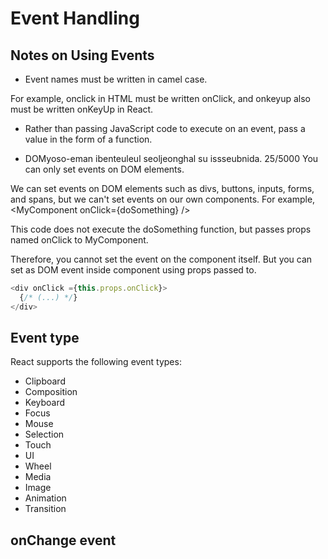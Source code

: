 # Event Handling

## Notes on Using Events

* Event names must be written in camel case.

For example, onclick in HTML must be written onClick, and onkeyup also must be written onKeyUp in React.

* Rather than passing JavaScript code to execute on an event, pass a value in the form of a function.



* DOMyoso-eman ibenteuleul seoljeonghal su issseubnida. 25/5000 You can only set events on DOM elements.

We can set events on DOM elements such as divs, buttons, inputs, forms, and spans, but we can't set events on our own components. For example, &lt;MyComponent onClick={doSomething} /&gt;

This code does not execute the doSomething function, but passes props named onClick to MyComponent.

Therefore, you cannot set the event on the component itself. But you can set as DOM event inside component using props passed to.

```javascript
<div onClick ={this.props.onClick}>
  {/* (...) */}
</div>
```



## Event type

React supports the following event types:

* Clipboard
* Composition
* Keyboard
* Focus
* Mouse
* Selection
* Touch
* UI
* Wheel
* Media
* Image
* Animation
* Transition



## onChange event

